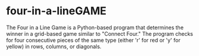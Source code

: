 # four-in-a-lineGAME
The Four in a Line Game is a Python-based program that determines the winner in a grid-based game similar to "Connect Four." The program checks for four consecutive pieces of the same type (either 'r' for red or 'y' for yellow) in rows, columns, or diagonals.

